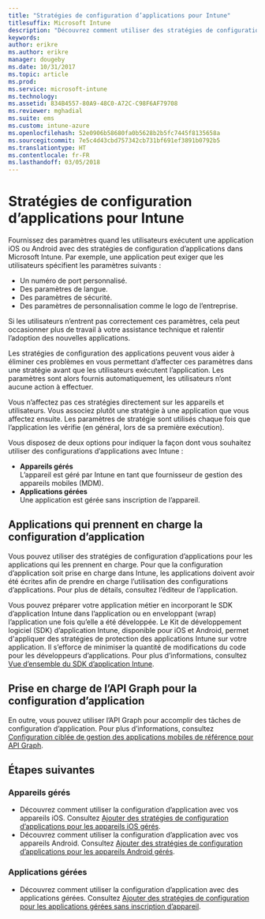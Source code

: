 ```yaml
---
title: "Stratégies de configuration d’applications pour Intune"
titlesuffix: Microsoft Intune
description: "Découvrez comment utiliser des stratégies de configuration d’application sur un appareil iOS ou Android dans Intune."
keywords: 
author: erikre
ms.author: erikre
manager: dougeby
ms.date: 10/31/2017
ms.topic: article
ms.prod: 
ms.service: microsoft-intune
ms.technology: 
ms.assetid: 834B4557-80A9-48C0-A72C-C98F6AF79708
ms.reviewer: mghadial
ms.suite: ems
ms.custom: intune-azure
ms.openlocfilehash: 52e0906b58680fa0b5628b2b5fc7445f8135658a
ms.sourcegitcommit: 7e5c4d43cbd757342cb731bf691ef3891b0792b5
ms.translationtype: HT
ms.contentlocale: fr-FR
ms.lasthandoff: 03/05/2018
---
```

# <a name="app-configuration-policies-for-intune"></a>Stratégies de configuration d’applications pour Intune

Fournissez des paramètres quand les utilisateurs exécutent une application iOS ou Android avec des stratégies de configuration d’applications dans Microsoft Intune. Par exemple, une application peut exiger que les utilisateurs spécifient les paramètres suivants :

- Un numéro de port personnalisé.
- Des paramètres de langue.
- Des paramètres de sécurité.
- Des paramètres de personnalisation comme le logo de l’entreprise.

Si les utilisateurs n’entrent pas correctement ces paramètres, cela peut occasionner plus de travail à votre assistance technique et ralentir l’adoption des nouvelles applications.

Les stratégies de configuration des applications peuvent vous aider à éliminer ces problèmes en vous permettant d’affecter ces paramètres dans une stratégie avant que les utilisateurs exécutent l’application. Les paramètres sont alors fournis automatiquement, les utilisateurs n’ont aucune action à effectuer.

Vous n’affectez pas ces stratégies directement sur les appareils et utilisateurs. Vous associez plutôt une stratégie à une application que vous affectez ensuite. Les paramètres de stratégie sont utilisés chaque fois que l’application les vérifie (en général, lors de sa première exécution).

Vous disposez de deux options pour indiquer la façon dont vous souhaitez utiliser des configurations d’applications avec Intune :
 - **Appareils gérés**  
   L’appareil est géré par Intune en tant que fournisseur de gestion des appareils mobiles (MDM).
 - **Applications gérées**  
   Une application est gérée sans inscription de l’appareil.

## <a name="apps-that-support-app-configuration"></a>Applications qui prennent en charge la configuration d’application

Vous pouvez utiliser des stratégies de configuration d’applications pour les applications qui les prennent en charge. Pour que la configuration d’application soit prise en charge dans Intune, les applications doivent avoir été écrites afin de prendre en charge l’utilisation des configurations d’applications. Pour plus de détails, consultez l’éditeur de l’application.

Vous pouvez préparer votre application métier en incorporant le SDK d’application Intune dans l’application ou en enveloppant (wrap) l’application une fois qu’elle a été développée. Le Kit de développement logiciel (SDK) d’application Intune, disponible pour iOS et Android, permet d'appliquer des stratégies de protection des applications Intune sur votre application. Il s’efforce de minimiser la quantité de modifications du code pour les développeurs d’applications. Pour plus d’informations, consultez [Vue d’ensemble du SDK d’application Intune](app-sdk.md).

## <a name="graph-api-support-for-app-configuration"></a>Prise en charge de l’API Graph pour la configuration d’application

En outre, vous pouvez utiliser l’API Graph pour accomplir des tâches de configuration d’application. Pour plus d’informations, consultez [Configuration ciblée de gestion des applications mobiles de référence pour API Graph](https://graph.microsoft.io/docs/api-reference/beta/api/intune_mam_targetedmanagedappconfiguration_create).

## <a name="next-steps"></a>Étapes suivantes

### <a name="managed-devices"></a>Appareils gérés

 - Découvrez comment utiliser la configuration d’application avec vos appareils iOS.  Consultez [Ajouter des stratégies de configuration d’applications pour les appareils iOS gérés](app-configuration-policies-use-ios.md).
 - Découvrez comment utiliser la configuration d’application avec vos appareils Android.  Consultez [Ajouter des stratégies de configuration d’applications pour les appareils Android gérés](app-configuration-policies-use-android.md).

### <a name="managed-apps"></a>Applications gérées

 - Découvrez comment utiliser la configuration d’application avec des applications gérées. Consultez [Ajouter des stratégies de configuration pour les applications gérées sans inscription d’appareil](app-configuration-policies-managed-app.md).